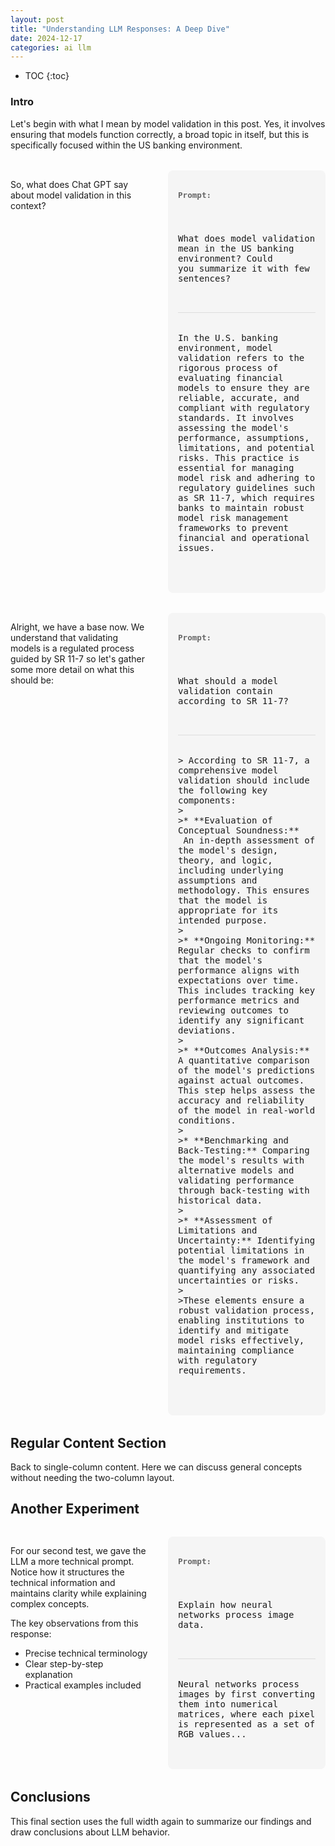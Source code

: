 ```yaml
---
layout: post
title: "Understanding LLM Responses: A Deep Dive"
date: 2024-12-17
categories: ai llm
---
```


<style>
/* Two-column layout styles */
.container {
    display: flex;
    gap: 2rem;
    margin: 2rem 0;
}

.text-column {
    flex: 1;
}

.prompt-column {
    flex: 1;
    background: #f5f5f5;
    padding: 1rem;
    border-radius: 8px;
}

.prompt {
    font-family: monospace;
    margin-bottom: 1rem;
    white-space: pre-wrap;
}

/* Responsive layout */
@media (max-width: 768px) {
    .container {
        flex-direction: column;
    }
}

/* Optional: Style improvements for the prompts */
.prompt-label {
    color: #666;
    font-size: 0.9em;
    font-weight: bold;
    margin-bottom: 0.5rem;
}

.response {
    border-top: 1px solid #ddd;
    margin-top: 1rem;
    padding-top: 1rem;
}
</style>

* TOC
{:toc}

### Intro

Let's begin with what I mean by model validation in this post. Yes, it involves ensuring that models function correctly, a broad topic in itself, but this is specifically focused within the US banking environment.

<div class="container">
<div class="text-column">

So, what does Chat GPT say about model validation in this context?

</div>

<div class="prompt-column">
<div class="prompt">
<div class="prompt-label">Prompt:</div>

What does model validation mean in the US banking environment? Could you summarize it with few sentences?

<div class="response">
In the U.S. banking environment, model validation refers to the rigorous process of evaluating financial models to ensure they are reliable, accurate, and compliant with regulatory standards. It involves assessing the model's performance, assumptions, limitations, and potential risks. This practice is essential for managing model risk and adhering to regulatory guidelines such as SR 11-7, which requires banks to maintain robust model risk management frameworks to prevent financial and operational issues.

</div>
</div>
</div>
</div>

<div class="container">
<div class="text-column">

Alright, we have a base now. We understand that validating models is a regulated process guided by SR 11-7 so let's gather some more detail on what this should be:

</div>

<div class="prompt-column">
<div class="prompt">
<div class="prompt-label">Prompt:</div>

What should a model validation contain according to SR 11-7?

<div class="response">
> According to SR 11-7, a comprehensive model validation should include the following key components:
>
>* **Evaluation of Conceptual Soundness:**
 An in-depth assessment of the model's design, theory, and logic, including underlying assumptions and methodology. This ensures that the model is appropriate for its intended purpose.
>
>* **Ongoing Monitoring:** Regular checks to confirm that the model's performance aligns with expectations over time. This includes tracking key performance metrics and reviewing outcomes to identify any significant deviations.
>
>* **Outcomes Analysis:** A quantitative comparison of the model's predictions against actual outcomes. This step helps assess the accuracy and reliability of the model in real-world conditions.
>
>* **Benchmarking and Back-Testing:** Comparing the model's results with alternative models and validating performance through back-testing with historical data.
>
>* **Assessment of Limitations and Uncertainty:** Identifying potential limitations in the model's framework and quantifying any associated uncertainties or risks.
>
>These elements ensure a robust validation process, enabling institutions to identify and mitigate model risks effectively, maintaining compliance with regulatory requirements.

</div>
</div>
</div>
</div>

## Regular Content Section

Back to single-column content. Here we can discuss general concepts without needing the two-column layout.

## Another Experiment

<div class="container">
<div class="text-column">

For our second test, we gave the LLM a more technical prompt. Notice how it structures the technical information and maintains clarity while explaining complex concepts.

The key observations from this response:
- Precise technical terminology
- Clear step-by-step explanation
- Practical examples included

</div>
<div class="prompt-column">
<div class="prompt">
<div class="prompt-label">Prompt:</div>

Explain how neural networks process image data.

<div class="response">
Neural networks process images by first converting them into numerical matrices, where each pixel is represented as a set of RGB values...
</div>
</div>
</div>
</div>

## Conclusions

This final section uses the full width again to summarize our findings and draw conclusions about LLM behavior.